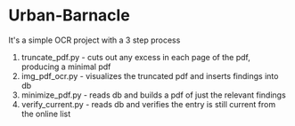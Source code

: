 # Urban-Barnacle
It's a simple OCR project with a 3 step process

1. truncate_pdf.py - cuts out any excess in each page of the pdf, producing a minimal pdf
2. img_pdf_ocr.py - visualizes the truncated pdf and inserts findings into db
3. minimize_pdf.py - reads db and builds a pdf of just the relevant findings
4. verify_current.py - reads db and verifies the entry is still current from the online list
